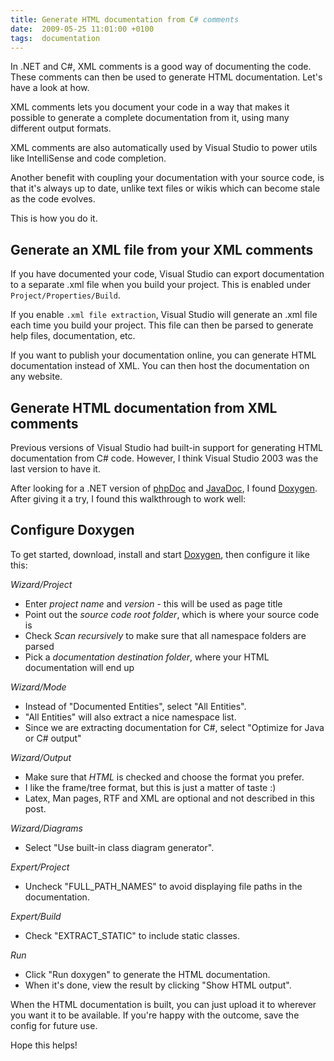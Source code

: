 ```yaml
---
title: Generate HTML documentation from C# comments
date:  2009-05-25 11:01:00 +0100
tags:  documentation
---
```


In .NET and C#, XML comments is a good way of documenting the code. These comments can then be used to generate HTML documentation. Let's have a look at how.

XML comments lets you document your code in a way that makes it possible to generate a complete documentation from it, using many different output formats.

XML comments are also automatically used by Visual Studio to power utils like IntelliSense and code completion.

Another benefit with coupling your documentation with your source code, is that it's always up to date, unlike text files or wikis which can become stale as the code evolves.

This is how you do it.


## Generate an XML file from your XML comments

If you have documented your code, Visual Studio can export documentation to a separate .xml file when you build your project. This is enabled  under `Project/Properties/Build`.

If you enable `.xml file extraction`, Visual Studio will generate an .xml file each time you build your project. This file can then be parsed to generate help files, documentation, etc.

If you want to publish your documentation online, you can generate HTML documentation instead of XML. You can then host the documentation on any website.


## Generate HTML documentation from XML comments

Previous versions of Visual Studio had built-in support for generating HTML documentation from C# code. However, I think Visual Studio 2003 was the last version to have it.

After looking for a .NET version of [phpDoc](http://www.phpdoc.org) and [JavaDoc](http://www.google.se/url?q=http://java.sun.com/j2se/javadoc), I found [Doxygen](http://www.stack.nl/~dimitri/doxygen/). After giving it a try, I found this walkthrough to work well:


## Configure Doxygen

To get started, download, install and start [Doxygen](http://www.stack.nl/~dimitri/doxygen/), then configure it like this:

*Wizard/Project*
* Enter *project name* and *version* - this will be used as page title
* Point out the *source code root folder*, which is where your source code is
* Check *Scan recursively* to make sure that all namespace folders are parsed
* Pick a *documentation destination folder*, where your HTML documentation will end up

*Wizard/Mode*
* Instead of "Documented Entities", select "All Entities".
* "All Entities" will also extract a nice namespace list.
* Since we are extracting documentation for C#, select "Optimize for Java or C# output"

*Wizard/Output*
* Make sure that *HTML* is checked and choose the format you prefer.
* I like the frame/tree format, but this is just a matter of taste :)
* Latex, Man pages, RTF and XML are optional and not described in this post.

*Wizard/Diagrams*
* Select "Use built-in class diagram generator".

*Expert/Project*
* Uncheck "FULL_PATH_NAMES" to avoid displaying file paths in the documentation.

*Expert/Build*
* Check "EXTRACT_STATIC" to include static classes.

*Run*
* Click "Run doxygen" to generate the HTML documentation. 
* When it's done, view the result by clicking "Show HTML output". 

When the HTML documentation is built, you can just upload it to wherever you want it to be available. If you're happy with the outcome, save the config for future use.

Hope this helps!